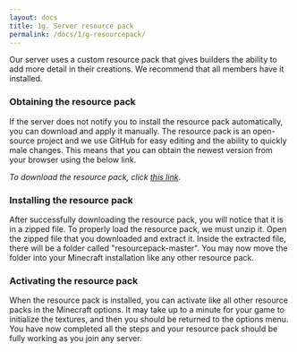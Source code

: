 ```yaml
---
layout: docs
title: 1g. Server resource pack
permalink: /docs/1/g-resourcepack/
---
```


Our server uses a custom resource pack that gives builders the ability to add more detail in their creations.
We recommend that all members have it installed.

### Obtaining the resource pack
If the server does not notify you to install the resource pack automatically, you can download and apply it manually.
The resource pack is an open-source project and we use GitHub for easy editing and the ability to quickly male changes.
This means that you can obtain the newest version from your browser using the below link.

_To download the resource pack, click [this link](https://github.com/shadowga/resourcepack/archive/master.zip)._

### Installing the resource pack
After successfully downloading the resource pack, you will notice that it is in a zipped file.
To properly load the resource pack, we must unzip it.
Open the zipped file that you downloaded and extract it.
Inside the extracted file, there will be a folder called "resourcepack-master".
You may now move the folder into your Minecraft installation like any other resource pack.

### Activating the resource pack
When the resource pack is installed, you can activate like all other resource packs in the Minecraft options.
It may take up to a minute for your game to initialize the textures, and then you should be returned to the options menu.
You have now completed all the steps and your resource pack should be fully working as you join any server.
